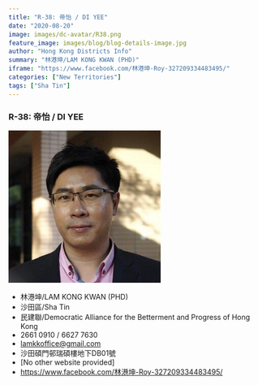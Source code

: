 ```yaml
---
title: "R-38: 帝怡 / DI YEE"
date: "2020-08-20"
image: images/dc-avatar/R38.png
feature_image: images/blog/blog-details-image.jpg
author: "Hong Kong Districts Info"
summary: "林港坤/LAM KONG KWAN (PHD)"
iframe: "https://www.facebook.com/林港坤-Roy-327209334483495/"
categories: ["New Territories"]
tags: ["Sha Tin"]
---
```


### R-38: 帝怡 / DI YEE  
![](/images/dc-avatar/R38.png)  

 - 林港坤/LAM KONG KWAN (PHD)  
 - 沙田區/Sha Tin  
 - 民建聯/Democratic Alliance for the Betterment and Progress of Hong Kong  
 - 2661 0910 / 6627 7630  
 - lamkkoffice@gmail.com  
 - 沙田碩門邨瑞碩樓地下DB01號  
 - [No other website provided]  
 - https://www.facebook.com/林港坤-Roy-327209334483495/
